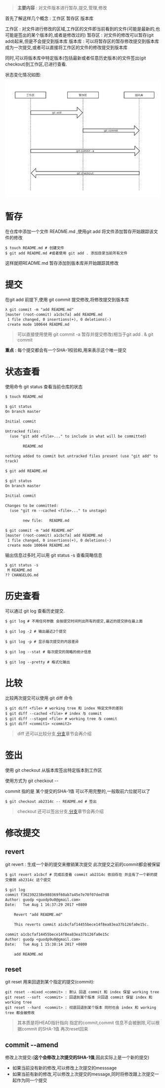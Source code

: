 > **主要内容** : 对文件版本进行暂存,提交,管理,修改

首先了解这样几个概念 : 工作区 暂存区 版本库

工作区 : 对文件进行修改的区域,工作区的文件即当前看到的文件(可能是最新的,也可能是签出的某个版本的,或者是修改过的)
暂存区 : 对文件的修改可以暂存(git add)起来,但是不会提交到版本库
版本库 : 可以将暂存区的暂存修改提交到版本库成为一次提交,或者可以直接将工作区的文件的修改提交到版本库

同时,可以将版本库中特定版本(包括最新或者任意历史版本)的文件签出(git checkout)到工作区,已进行查看.

状态变化情况如图:

![状态变化周期](./状态变化周期.png)


# 暂存

在仓库中添加一个文件 README.md ,使用git add 将文件添加暂存开始跟踪该文件的修改

```
$ touch README.md # 创建文件
$ git add README.md #或者使用 git add . 添加目录当前所有文件
```

这样就把README.md 暂存添加到版本库并开始跟踪其修改

# 提交 

在git add 前提下,使用 git commit 提交修改,将修改提交到版本库

```
λ git commit -m "add README.md"
[master (root-commit) a1cbcfa] add README.md
 1 file changed, 0 insertions(+), 0 deletions(-)
 create mode 100644 README.md
```

> 可以直接使用使用 git commit -a 暂存并提交修改(相当于git add . & git commit

**重点** : 每个提交都会有一个SHA-1校验和,用来表示这个唯一提交

# 状态查看

使用命令 git status 查看当前仓库的状态

```                                                 
$ touch README.md                                                            
                                                                             
$ git status                                                                 
On branch master                                                             
                                                                             
Initial commit                                                               
                                                                             
Untracked files:                                                             
  (use "git add <file>..." to include in what will be committed)             
                                                                             
        README.md                                                            
                                                                             
nothing added to commit but untracked files present (use "git add" to track) 
                                                                             
$ git add README.md                                                          
                                                                             
$ git status                                                                 
On branch master                                                             
                                                                             
Initial commit                                                               
                                                                             
Changes to be committed:                                                     
  (use "git rm --cached <file>..." to unstage)                               
                                                                             
        new file:   README.md                                                
                                                                               
$ git commit -m "add README.md"                                              
[master (root-commit) a1cbcfa] add README.md                                 
 1 file changed, 0 insertions(+), 0 deletions(-)                             
 create mode 100644 README.md                                                    
```

输出信息过多时,可以用 git status -s 查看简略信息

```
$ git status -s
 M README.md
?? CHANGELOG.md
```

# 历史查看

可以通过 git log 查看历史提交.

```
$ git log # 不用任何参数 会按提交时间列出所有的提交,最近的提交排在最上面

$ git log -2 # 输出最近2个提交

$ git log -p # 显示每次提交的内容差异

$ git log --stat # 每次提交的简略的统计信息

$ git log --pretty # 格式化输出
```

# 比较

比较两次提交可以使用 git diff 命令

```
$ git diff <file> # working tree 和 index 特定文件的差别
$ git diff --cached <file> # index 与 commit
$ git diff --staged <file> # working tree 与 commit
$ git diff <commit1> <commit2>
```

> diff 还可以比较分支,[分支](../1.4.分支/README.md)章节会再介绍

# 签出

使用 git checkout 从版本库签出特定版本到工作区

使用方式为 git checkout <commit> -- <file>

commit 指的是 某个提交的SHA-1值 可以不用完整的,一般取前六位就可以了

```
$ git checkout ab2314c -- README.md # 签出
```

> checkout 还可以签出分支,[分支](../1.4.分支/README.md)章节会再介绍

# 修改提交

## revert

git revert <commit> : 生成一个新的提交来撤销某次提交 此次提交之前的commit都会被保留

```
$ git revert a1cbcf # 完成后查看 commit ab2314c 依旧存在 并且有了一个新的提交撤销 ab2314c 这个提交

$ git log
commit f362392238e980369f60ab7a45e7e70f07ded7d8
Author: guodp <guodp9u0@gmail.com>
Date:   Tue Aug 1 16:37:29 2017 +0800

    Revert "add README.md"

    This reverts commit a1cbcfaf14455bece14f8ea83ea37b126fa0e15c.

commit a1cbcfaf14455bece14f8ea83ea37b126fa0e15c
Author: guodp <guodp9u0@gmail.com>
Date:   Tue Aug 1 15:38:14 2017 +0800

    add README.md
```

## reset

git reset <commit> 用来回退到某个指定的提交(commit):

```
git reset --mixed <commit> : 默认 回退 commit 和 index 保留 working tree 
git reset --soft  <commit> : 回退到某个版本 只回退 commit 保留 index 和 working tree
git reset --hard  <commit> : 彻底回退到某个版本 同时也会 index 和 working tree 都会被修改
```

> 其本质是将HEAD指针指向 指定的commit,commit 信息不会被删除,可以根据commit 的SHA-1值 再次reset回来

## commit --amend

修改上次提交:(**这个会修改上次提交的SHA-1值**,因此实际上是一个新的提交)
* 如果当前没有新的修改,可以修改上次提交的messsage
* 如果当前有新的修改,可以修改上次提交的message,同时将修改跟上次提交一起作为同一个提交

